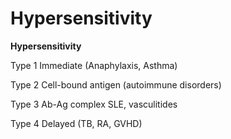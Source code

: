 # Hypersensitivity

**Hypersensitivity**

Type 1 Immediate (Anaphylaxis, Asthma)

Type 2 Cell-bound antigen (autoimmune disorders)

Type 3 Ab-Ag complex SLE, vasculitides

Type 4 Delayed (TB, RA, GVHD)
